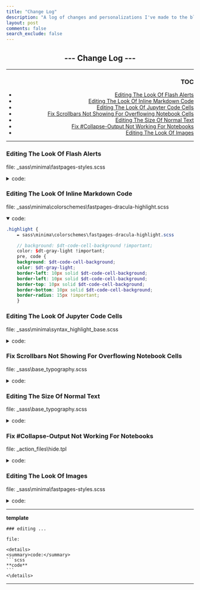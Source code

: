 ```yaml
---
title: "Change Log"
description: "A log of changes and personalizations I've made to the blog after incoporating the default fastpages Minima and Oriol's Mssively."
layout: post
comments: false
search_exclude: false
---
```


<!-- omit in toc -->
## <div align="center">--- Change Log ---</div>

<!-- omit in toc -->
<div align="right">

---

<!-- omit in toc -->
### TOC
- [Editing The Look Of Flash Alerts](#editing-the-look-of-flash-alerts)
- [Editing The Look Of Inline Markdown Code](#editing-the-look-of-inline-markdown-code)
- [Editing The Look Of Jupyter Code Cells](#editing-the-look-of-jupyter-code-cells)
- [Fix Scrollbars Not Showing For Overflowing Notebook Cells](#fix-scrollbars-not-showing-for-overflowing-notebook-cells)
- [Editing The Size Of Normal Text](#editing-the-size-of-normal-text)
- [Fix #Collapse-Output Not Working For Notebooks](#fix-collapse-output-not-working-for-notebooks)
- [Editing The Look Of Images](#editing-the-look-of-images)

</div>

---

### Editing The Look Of Flash Alerts
file: _sass\minima\fastpages-styles.scss

<details>
<summary>code:</summary> 

```scss
.flash {
position: relative;
padding: 10px 10px;
border-style: solid;
border-width: 4px;
border-radius: 10px;
}
```
</details>

### Editing The Look Of Inline Markdown Code

file: _sass\minima\colorschemes\fastpages-dracula-highlight.scss

<details open>
<summary>code:</summary>

```scss
.highlight {
    ✒ sass\minima\colorschemes\fastpages-dracula-highlight.scss

    // background: $dt-code-cell-background !important;
    color: $dt-gray-light !important;
    pre, code {
    background: $dt-code-cell-background;
    color: $dt-gray-light;
    border-left: 10px solid $dt-code-cell-background;
    border-left: 10px solid $dt-code-cell-background;
    border-top: 10px solid $dt-code-cell-background;
    border-bottom: 10px solid $dt-code-cell-background;
    border-radius: 15px !important;
    }
```
</details>

### Editing The Look Of Jupyter Code Cells

file: _sass\minima\syntax_highlight_base.scss

<details>
<summary>code:</summary> 
some code needed to be commented out due to style conflicts in other .scss files

```scss
// .input_area pre, .input_area div {
//     margin-bottom: 2rem !important;
//     margin-top: 1.5rem !important;
//     padding-bottom: 0 !important;
//     padding-top: 0 !important;
//     background: $dt-code-cell-background;
//     -webkit-font-smoothing: antialiased;
//     text-rendering: optimizeLegibility;
//     font-family: Menlo, Monaco, Consolas, "Lucida Console", Roboto, Ubuntu, monospace;
//     border-radius: 5px;
//     font-size: 100%;
//     font-weight: 350; // make code have slightly more weight than text
// }

.input_area pre {
    border-left: 10px solid $dt-code-cell-background;
    border-left: 10px solid $dt-code-cell-background;
    border-top: 10px solid $dt-code-cell-background;
    border-bottom: 10px solid $dt-code-cell-background;
    border-radius: 10px !important;
}
```
</details>

### Fix Scrollbars Not Showing For Overflowing Notebook Cells

file: _sass\base\_typography.scss

<details>
<summary>code:</summary>

```scss
.re {
    -webkit-overflow-scrolling: touch;
    font-family: _font(family-fixed);
    font-size: 0.9rem;
    margin: 0 0 _size(element-margin) 0;
    // this fixed the issue with scrollbars
    overflow: auto !important;

    code {
    display: block;
    line-height: 1.75;
    padding: 1rem 1.5rem;
    }
}
```
</details>

### Editing The Size Of Normal Text

file: _sass\base\_typography.scss

<details>
<summary>code:</summary>

```scss
body, input, select, textarea {
    // controls the font type of the blog text (unformatted markdowns)
    font-family: _font(family);
    font-weight: _font(weight);
    font-size: 1rem;
    line-height: 2.375;
}
```
</details>

### Fix #Collapse-Output Not Working For Notebooks

file: _action_files\hide.tpl

<details>
<summary>code:</summary> 
replace the pertinent block

```scss
// >{% block output_group -%} uncomment!<
{%- if cell.metadata.collapse_output -%}
    <details class="description">
    <summary class="btn btn-sm" data-open="Hide Output" data-close="Show Output"></summary>
        <p>{{ super() }}</p>
    </details>
{%- elif cell.metadata.hide_output -%}
{%- else -%}
    {{ super()  }}
{%- endif -%}
// >{% endblock output_group %} uncomment!<
```
</details>

### Editing The Look Of Images

file: _sass\minima\fastpages-styles.scss

<details>
<summary>code:</summary>

```scss
.post img {
    display: block;
    vertical-align: top;
    margin-left: auto;
    border: groove;
    margin-right: auto;
}
```
</details>

---
**template**

    ### editing ...

    file:

    <details>
    <summary>code:</summary>
    ```scss
    **code**
    ```
    <\details>
---




